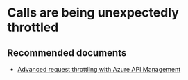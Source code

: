 <properties
    pageTitle="Calls are being unexpectedly throttled"
    description="Calls are being unexpectedly throttled"
    service="microsoft.apim"
    resource="apimanagement"
    authors="jtwalters25"
    displayOrder="14"
    selfHelpType="generic"
    supportTopicIds="32318286"
    resourceTags=""
    productPesIds="15551"
    cloudEnvironments="public"
/>

# Calls are being unexpectedly throttled

## **Recommended documents**
* [Advanced request throttling with Azure API Management](https://docs.microsoft.com/en-us/azure/api-management/api-management-sample-flexible-throttling) 
	

